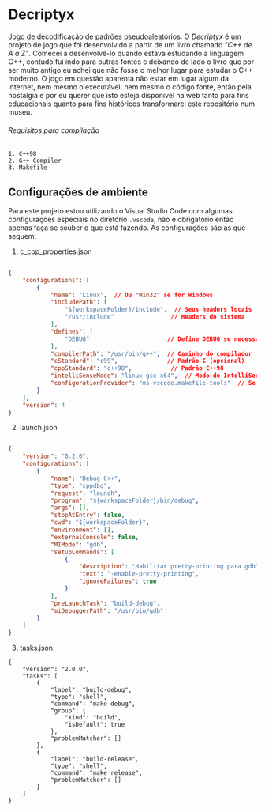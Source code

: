 # Decriptyx

Jogo de decodificação de padrões pseudoaleatórios. O *Decriptyx* é um projeto de jogo que foi desenvolvido a partir de um livro chamado *"C++ de A à Z"*. Comecei a desenvolvê-lo quando estava estudando a linguagem C++, contudo fui indo para outras fontes e deixando de lado o livro que por ser muito antigo eu achei que não fosse o melhor lugar para estudar o C++ moderno. O jogo em questão aparenta não estar em lugar algum da internet, nem mesmo o executável, nem mesmo o código fonte, então pela nostalgia e por eu querer que isto esteja disponível na web tanto para fins educacionais quanto para fins históricos transformarei este repositório num museu.

###### Requisitos para compilação

	1. C++98
	2. G++ Compiler
	3. Makefile
	
## Configurações de ambiente

Para este projeto estou utilizando o Visual Studio Code com algumas configurações especiais no diretório ``.vscode``, não é obrigatório então apenas faça se souber o que está fazendo. As configurações são as que seguem:

1. c_cpp_properties.json
```json

{
    "configurations": [
        {
            "name": "Linux",  // Ou "Win32" se for Windows
            "includePath": [
                "${workspaceFolder}/include",  // Seus headers locais
                "/usr/include"                // Headers do sistema
            ],
            "defines": [
                "DEBUG"                      // Define DEBUG se necessário
            ],
            "compilerPath": "/usr/bin/g++",  // Caminho do compilador
            "cStandard": "c99",              // Padrão C (opcional)
            "cppStandard": "c++98",           // Padrão C++98
            "intelliSenseMode": "linux-gcc-x64",  // Modo de IntelliSense
            "configurationProvider": "ms-vscode.makefile-tools"  // Se usar extensão Makefile Tools
        }
    ],
    "version": 4
}
```

2. launch.json
```json

{
    "version": "0.2.0",
    "configurations": [
        {
            "name": "Debug C++",
            "type": "cppdbg",
            "request": "launch",
            "program": "${workspaceFolder}/bin/debug",
            "args": [],
            "stopAtEntry": false,
            "cwd": "${workspaceFolder}",
            "environment": [],
            "externalConsole": false,
            "MIMode": "gdb",
            "setupCommands": [
                {
                    "description": "Habilitar pretty-printing para gdb",
                    "text": "-enable-pretty-printing",
                    "ignoreFailures": true
                }
            ],
            "preLaunchTask": "build-debug",
            "miDebuggerPath": "/usr/bin/gdb"
        }
    ]
}
```

3. tasks.json


```
{
    "version": "2.0.0",
    "tasks": [
        {
            "label": "build-debug",
            "type": "shell",
            "command": "make debug",
            "group": {
                "kind": "build",
                "isDefault": true
            },
            "problemMatcher": []
        },
        {
            "label": "build-release",
            "type": "shell",
            "command": "make release",
            "problemMatcher": []
        }
    ]
}
```

